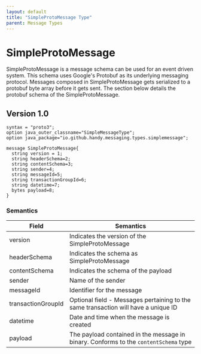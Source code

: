 ```yaml
---
layout: default
title: "SimpleProtoMessage Type"
parent: Message Types
---
```


# SimpleProtoMessage
SimpleProtoMessage is a message schema can be used for an event driven system. This schema uses Google's Protobuf as its underlying messaging protocol. Messages composed in SimpleProtoMessage gets serialized to a protobuf byte array before it gets sent. The section below details the protobuf schema of the SimpleProtoMessage.

## Version 1.0

```
syntax = "proto3";
option java_outer_classname="SimpleMessageType";
option java_package="io.github.handy.messaging.types.simplemessage";

message SimpleProtoMessage{
  string version = 1;
  string headerSchema=2;
  string contentSchema=3;
  string sender=4;
  string messageId=5;
  string transactionGroupId=6;
  string datetime=7;
  bytes payload=8;
}
```
### Semantics

| Field   | Semantics |
| -------- | --------- |
| version | Indicates the version of the SimpleProtoMessage  |
| headerSchema | Indicates the schema as SimpleProtoMessage |
| contentSchema | Indicates the schema of the payload |
| sender | Name of the sender | 
| messageId | Identifier for the message |
| transactionGroupId | Optional field - Messages pertaining to the same transaction will have a unique ID
| datetime | Date and time when the message is created | 
| payload | The payload contained in the message in binary. Conforms to the `contentSchema` type | 